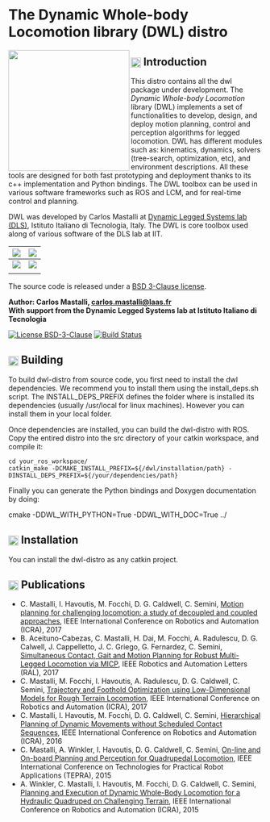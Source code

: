 The Dynamic Whole-body Locomotion library (DWL) distro
===============================================

<img align="left" height="240" src="https://imgur.com/SkeMizm.png"/> 

## <img align="center" height="20" src="https://i.imgur.com/vAYeCzC.png"/> Introduction

This distro contains all the dwl package under development. The *Dynamic Whole-body Locomotion* library (DWL) implements a set of functionalities to develop, design, and deploy motion planning, control and perception algorithms for legged locomotion. DWL has different modules such as: kinematics, dynamics, solvers (tree-search, optimization, etc), and environment descriptions. All these tools are designed for both fast prototyping and deployment thanks to its c++ implementation and Python bindings. The DWL toolbox can be used in various software frameworks such as ROS and LCM, and for real-time control and planning.

DWL was developed by Carlos Mastalli at [Dynamic Legged Systems lab (DLS)](http://www.iit.it/en/advr-labs/dynamic-legged-systems.html), Istituto Italiano di Tecnologia, Italy. The DWL is core toolbox used along of various software of the DLS lab at IIT.

| [![](https://i.imgur.com/BT7fRCU.gif)](https://www.youtube.com/watch?v=ENHvCGrnr2g&t=2s) | [![](https://i.imgur.com/4kKhryj.gif)](https://www.youtube.com/watch?v=KI9x1GZWRwE)
|:-------------------------:|:-------------------------:|
| [![](https://i.imgur.com/yXTtxUK.gif)](https://www.youtube.com/watch?v=ArV2yh7KSfE) | [![](https://i.imgur.com/RKe3sNo.gif)](https://www.youtube.com/watch?v=KI9x1GZWRwE)
|||



The source code is released under a [BSD 3-Clause license](LICENSE).

**Author: Carlos Mastalli, carlos.mastalli@laas.fr<br />
With support from the Dynamic Legged Systems lab at Istituto Italiano di Tecnologia<br />**



[![License BSD-3-Clause](https://img.shields.io/badge/license-BSD--3--Clause-blue.svg?style=flat)](https://tldrlegal.com/license/bsd-3-clause-license-%28revised%29#fulltext)
[![Build Status](https://api.travis-ci.org/robot-locomotion/dwl.svg?branch=master)](https://api.travis-ci.org/repositories/robot-locomotion/dwl.svg)




## <img align="center" height="20" src="https://i.imgur.com/x1morBF.png"/> Building

To build dwl-distro from source code, you first need to install the dwl dependencies. We recommend you to install them using the install_deps.sh script. The INSTALL_DEPS_PREFIX defines the folder where is installed its dependencies (usually /usr/local for linux machines). However you can install them in your local folder. 

Once dependencies are installed, you can build the dwl-distro with ROS. Copy the entired distro into the src directory of your catkin workspace, and compile it:

    cd your_ros_workspace/
    catkin_make -DCMAKE_INSTALL_PREFIX=${/dwl/installation/path} -DINSTALL_DEPS_PREFIX=${/your/dependencies/path}

Finally you can generate the Python bindings and Doxygen documentation by doing:

   cmake -DDWL_WITH_PYTHON=True -DDWL_WITH_DOC=True ../



## <img align="center" height="20" src="https://i.imgur.com/x1morBF.png"/> Installation

You can install the dwl-distro as any catkin project.



## <img align="center" height="20" src="http://www.pvhc.net/img205/oohmbjfzlxapxqbpkawx.png"/> Publications


* C. Mastalli, I. Havoutis, M. Focchi, D. G. Caldwell, C. Semini, [Motion planning for challenging locomotion: a study of decoupled and coupled approaches](https://hal.archives-ouvertes.fr/hal-01649836v1), IEEE International Conference on Robotics and Automation (ICRA), 2017
* B. Aceituno-Cabezas, C. Mastalli, H. Dai, M. Focchi, A. Radulescu, D. G. Calwell, J. Cappelletto, J. C. Griego, G. Fernardez, C. Semini, [Simultaneous Contact, Gait and Motion Planning for Robust Multi-Legged Locomotion via MICP](http://ieeexplore.ieee.org/document/8141917/), IEEE Robotics and Automation Letters  (RAL), 2017
* C. Mastalli, M. Focchi, I. Havoutis, A. Radulescu, D. G. Caldwell, C. Semini, [Trajectory and Foothold Optimization using Low-Dimensional Models for Rough Terrain Locomotion](https://old.iit.it/images/stories/advanced-robotics/hyq_files/publications/mastalli17icra.pdf), IEEE International Conference on Robotics and Automation (ICRA), 2017
* C. Mastalli, I. Havoutis, M. Focchi, D. G. Caldwell, C. Semini, [Hierarchical Planning of Dynamic Movements without Scheduled Contact Sequences](http://iit.it/images/stories/advanced-robotics/hyq_files/publications/icra16mastalli.pdf), IEEE International Conference on Robotics and Automation (ICRA), 2016
* C. Mastalli, A. Winkler, I. Havoutis, D. G. Caldwell, C. Semini, [On-line and On-board Planning and Perception for Quadrupedal Locomotion](http://iit.it/images/stories/advanced-robotics/hyq_files/publications/mastalli15tepra.pdf), IEEE International Conference on Technologies for Practical Robot Applications (TEPRA), 2015
* A. Winkler, C. Mastalli, I. Havoutis, M. Focchi, D. G. Caldwell, C. Semini, [Planning and Execution of Dynamic Whole-Body Locomotion for a Hydraulic Quadruped on Challenging Terrain](http://iit.it/images/stories/advanced-robotics/hyq_files/publications/winkler15icra.pdf), IEEE International Conference on Robotics and Automation (ICRA), 2015
